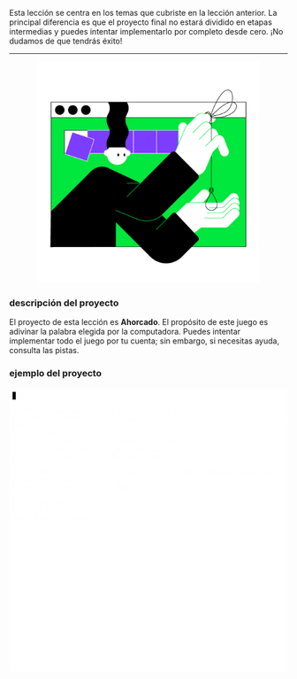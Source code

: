 Esta lección se centra en los temas que cubriste en la lección anterior. La principal diferencia es que el proyecto final no estará dividido en etapas intermedias y puedes intentar implementarlo por completo desde cero. ¡No dudamos de que tendrás éxito!

----

<p align="center">
    <img src="../../utils/src/main/resources/images/part1/hangman/game.png" alt="Ahorcado" width="400"/>
</p>

### descripción del proyecto

El proyecto de esta lección es **Ahorcado**. El propósito de este juego es adivinar la palabra elegida por la computadora. Puedes intentar implementar todo el juego por tu cuenta; sin embargo, si necesitas ayuda, consulta las pistas.

### ejemplo del proyecto

![Ejemplo del juego](../../utils/src/main/resources/images/part1/hangman/game.gif "Ejemplo de juego")
